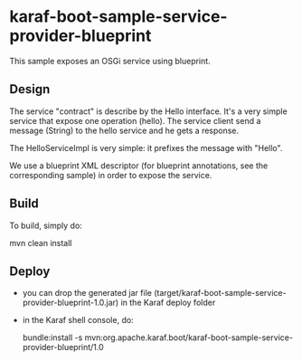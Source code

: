 <!--
    Licensed to the Apache Software Foundation (ASF) under one
    or more contributor license agreements.  See the NOTICE file
    distributed with this work for additional information
    regarding copyright ownership.  The ASF licenses this file
    to you under the Apache License, Version 2.0 (the
    "License"); you may not use this file except in compliance
    with the License.  You may obtain a copy of the License at

      http://www.apache.org/licenses/LICENSE-2.0

    Unless required by applicable law or agreed to in writing,
    software distributed under the License is distributed on an
    "AS IS" BASIS, WITHOUT WARRANTIES OR CONDITIONS OF ANY
    KIND, either express or implied.  See the License for the
    specific language governing permissions and limitations
    under the License.
-->

# karaf-boot-sample-service-provider-blueprint

This sample exposes an OSGi service using blueprint.

## Design

The service "contract" is describe by the Hello interface. It's a very simple service that expose one operation (hello).
The service client send a message (String) to the hello service and he gets a response.

The HelloServiceImpl is very simple: it prefixes the message with "Hello".

We use a blueprint XML descriptor (for blueprint annotations, see the corresponding sample) in order to expose the service.

## Build

To build, simply do:

  mvn clean install

## Deploy

* you can drop the generated jar file (target/karaf-boot-sample-service-provider-blueprint-1.0.jar) in the
Karaf deploy folder
* in the Karaf shell console, do:

  bundle:install -s mvn:org.apache.karaf.boot/karaf-boot-sample-service-provider-blueprint/1.0
